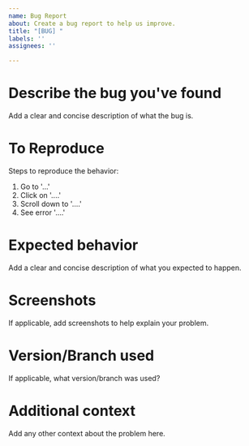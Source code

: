 ```yaml
---
name: Bug Report
about: Create a bug report to help us improve.
title: "[BUG] "
labels: ''
assignees: ''

---
```


# Describe the bug you've found

Add a clear and concise description of what the bug is.

# To Reproduce

Steps to reproduce the behavior:

1. Go to '...'
2. Click on '....'
3. Scroll down to '....'
4. See error '....'

# Expected behavior

Add a clear and concise description of what you expected to happen.

# Screenshots

If applicable, add screenshots to help explain your problem.

# Version/Branch used

If applicable, what version/branch was used?

# Additional context

Add any other context about the problem here.
